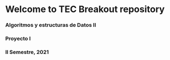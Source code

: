 # Welcome to TEC Breakout repository
### Algoritmos y estructuras de Datos II
### Proyecto I
### II Semestre, 2021
